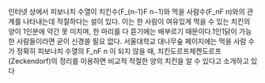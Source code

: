 인터넷 상에서 피보나치 수열이 치킨수(F_{n-1}F 
n−1)와 먹을 사람수(F_nF n)와의 관계를 나타내는데 적절하다는 설이 있다. 이는 한 사람이 여유있게 먹을 수 있는 치킨의 양이 1인분에 약간 못 미치며, 한 마리를 다 뜯기에는 배부르기 때문이다.1인1닭이 가능한 사람들이라면 굳이 신경쓸 필요 없다.
서울대학교 대나무숲 페이지에는 먹을 사람 수가 정확히 피보나치 수열의 F_nF n
 이 되지 않을 때, 치킨도르프제켄도르프(Zeckendorf)의 정리를 이용하면 비교적 적절한 양의 치킨을 알 수 있다고 소개하고 있다

